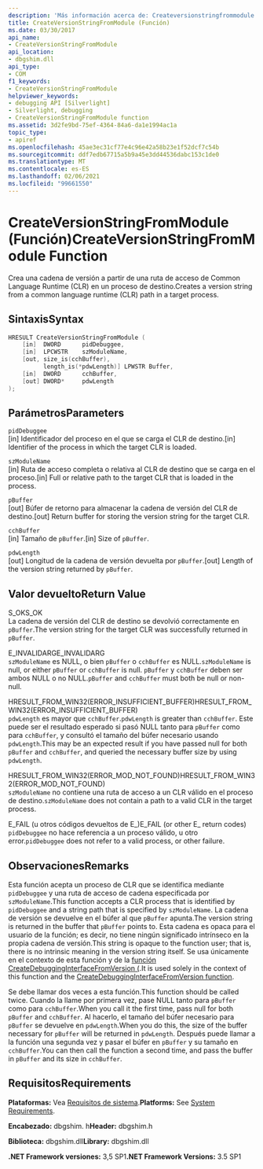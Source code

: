 ```yaml
---
description: 'Más información acerca de: Createversionstringfrommodule ((función)'
title: CreateVersionStringFromModule (Función)
ms.date: 03/30/2017
api_name:
- CreateVersionStringFromModule
api_location:
- dbgshim.dll
api_type:
- COM
f1_keywords:
- CreateVersionStringFromModule
helpviewer_keywords:
- debugging API [Silverlight]
- Silverlight, debugging
- CreateVersionStringFromModule function
ms.assetid: 3d2fe9bd-75ef-4364-84a6-da1e1994ac1a
topic_type:
- apiref
ms.openlocfilehash: 45ae3ec31cf77e4c96e42a58b23e1f52dcf7c54b
ms.sourcegitcommit: ddf7edb67715a5b9a45e3dd44536dabc153c1de0
ms.translationtype: MT
ms.contentlocale: es-ES
ms.lasthandoff: 02/06/2021
ms.locfileid: "99661550"
---
```

# <a name="createversionstringfrommodule-function"></a><span data-ttu-id="54257-103">CreateVersionStringFromModule (Función)</span><span class="sxs-lookup"><span data-stu-id="54257-103">CreateVersionStringFromModule Function</span></span>

<span data-ttu-id="54257-104">Crea una cadena de versión a partir de una ruta de acceso de Common Language Runtime (CLR) en un proceso de destino.</span><span class="sxs-lookup"><span data-stu-id="54257-104">Creates a version string from a common language runtime (CLR) path in a target process.</span></span>  
  
## <a name="syntax"></a><span data-ttu-id="54257-105">Sintaxis</span><span class="sxs-lookup"><span data-stu-id="54257-105">Syntax</span></span>  
  
```cpp  
HRESULT CreateVersionStringFromModule (  
    [in]  DWORD      pidDebuggee,  
    [in]  LPCWSTR    szModuleName,  
    [out, size_is(cchBuffer),  
          length_is(*pdwLength)] LPWSTR Buffer,  
    [in]  DWORD      cchBuffer,  
    [out] DWORD*     pdwLength  
);  
```  
  
## <a name="parameters"></a><span data-ttu-id="54257-106">Parámetros</span><span class="sxs-lookup"><span data-stu-id="54257-106">Parameters</span></span>  

 `pidDebuggee`  
 <span data-ttu-id="54257-107">[in] Identificador del proceso en el que se carga el CLR de destino.</span><span class="sxs-lookup"><span data-stu-id="54257-107">[in] Identifier of the process in which the target CLR is loaded.</span></span>  
  
 `szModuleName`  
 <span data-ttu-id="54257-108">[in] Ruta de acceso completa o relativa al CLR de destino que se carga en el proceso.</span><span class="sxs-lookup"><span data-stu-id="54257-108">[in] Full or relative path to the target CLR that is loaded in the process.</span></span>  
  
 `pBuffer`  
 <span data-ttu-id="54257-109">[out] Búfer de retorno para almacenar la cadena de versión del CLR de destino.</span><span class="sxs-lookup"><span data-stu-id="54257-109">[out] Return buffer for storing the version string for the target CLR.</span></span>  
  
 `cchBuffer`  
 <span data-ttu-id="54257-110">[in] Tamaño de `pBuffer`.</span><span class="sxs-lookup"><span data-stu-id="54257-110">[in] Size of `pBuffer`.</span></span>  
  
 `pdwLength`  
 <span data-ttu-id="54257-111">[out] Longitud de la cadena de versión devuelta por `pBuffer`.</span><span class="sxs-lookup"><span data-stu-id="54257-111">[out] Length of the version string returned by `pBuffer`.</span></span>  
  
## <a name="return-value"></a><span data-ttu-id="54257-112">Valor devuelto</span><span class="sxs-lookup"><span data-stu-id="54257-112">Return Value</span></span>  

 <span data-ttu-id="54257-113">S_OK</span><span class="sxs-lookup"><span data-stu-id="54257-113">S_OK</span></span>  
 <span data-ttu-id="54257-114">La cadena de versión del CLR de destino se devolvió correctamente en `pBuffer`.</span><span class="sxs-lookup"><span data-stu-id="54257-114">The version string for the target CLR was successfully returned in `pBuffer`.</span></span>  
  
 <span data-ttu-id="54257-115">E_INVALIDARG</span><span class="sxs-lookup"><span data-stu-id="54257-115">E_INVALIDARG</span></span>  
 <span data-ttu-id="54257-116">`szModuleName` es NULL, o bien `pBuffer` o `cchBuffer` es NULL.</span><span class="sxs-lookup"><span data-stu-id="54257-116">`szModuleName` is null, or either `pBuffer` or `cchBuffer` is null.</span></span> <span data-ttu-id="54257-117">`pBuffer` y `cchBuffer` deben ser ambos NULL o no NULL.</span><span class="sxs-lookup"><span data-stu-id="54257-117">`pBuffer` and `cchBuffer` must both be null or non-null.</span></span>  
  
 <span data-ttu-id="54257-118">HRESULT_FROM_WIN32(ERROR_INSUFFICIENT_BUFFER)</span><span class="sxs-lookup"><span data-stu-id="54257-118">HRESULT_FROM_WIN32(ERROR_INSUFFICIENT_BUFFER)</span></span>  
 <span data-ttu-id="54257-119">`pdwLength` es mayor que `cchBuffer`.</span><span class="sxs-lookup"><span data-stu-id="54257-119">`pdwLength` is greater than `cchBuffer`.</span></span> <span data-ttu-id="54257-120">Este puede ser el resultado esperado si pasó NULL tanto para `pBuffer` como para `cchBuffer`, y consultó el tamaño del búfer necesario usando `pdwLength`.</span><span class="sxs-lookup"><span data-stu-id="54257-120">This may be an expected result if you have passed null for both `pBuffer` and `cchBuffer`, and queried the necessary buffer size by using `pdwLength`.</span></span>  
  
 <span data-ttu-id="54257-121">HRESULT_FROM_WIN32(ERROR_MOD_NOT_FOUND)</span><span class="sxs-lookup"><span data-stu-id="54257-121">HRESULT_FROM_WIN32(ERROR_MOD_NOT_FOUND)</span></span>  
 <span data-ttu-id="54257-122">`szModuleName` no contiene una ruta de acceso a un CLR válido en el proceso de destino.</span><span class="sxs-lookup"><span data-stu-id="54257-122">`szModuleName` does not contain a path to a valid CLR in the target process.</span></span>  
  
 <span data-ttu-id="54257-123">E_FAIL (u otros códigos devueltos de E_)</span><span class="sxs-lookup"><span data-stu-id="54257-123">E_FAIL (or other E_ return codes)</span></span>  
 <span data-ttu-id="54257-124">`pidDebuggee` no hace referencia a un proceso válido, u otro error.</span><span class="sxs-lookup"><span data-stu-id="54257-124">`pidDebuggee` does not refer to a valid process, or other failure.</span></span>  
  
## <a name="remarks"></a><span data-ttu-id="54257-125">Observaciones</span><span class="sxs-lookup"><span data-stu-id="54257-125">Remarks</span></span>  

 <span data-ttu-id="54257-126">Esta función acepta un proceso de CLR que se identifica mediante `pidDebuggee` y una ruta de acceso de cadena especificada por `szModuleName`.</span><span class="sxs-lookup"><span data-stu-id="54257-126">This function accepts a CLR process that is identified by `pidDebuggee` and a string path that is specified by `szModuleName`.</span></span> <span data-ttu-id="54257-127">La cadena de versión se devuelve en el búfer al que `pBuffer` apunta.</span><span class="sxs-lookup"><span data-stu-id="54257-127">The version string is returned in the buffer that `pBuffer` points to.</span></span> <span data-ttu-id="54257-128">Esta cadena es opaca para el usuario de la función; es decir, no tiene ningún significado intrínseco en la propia cadena de versión.</span><span class="sxs-lookup"><span data-stu-id="54257-128">This string is opaque to the function user; that is, there is no intrinsic meaning in the version string itself.</span></span> <span data-ttu-id="54257-129">Se usa únicamente en el contexto de esta función y de la [función CreateDebuggingInterfaceFromVersion (](createdebugginginterfacefromversion-function-for-silverlight.md).</span><span class="sxs-lookup"><span data-stu-id="54257-129">It is used solely in the context of this function and the [CreateDebuggingInterfaceFromVersion function](createdebugginginterfacefromversion-function-for-silverlight.md).</span></span>  
  
 <span data-ttu-id="54257-130">Se debe llamar dos veces a esta función.</span><span class="sxs-lookup"><span data-stu-id="54257-130">This function should be called twice.</span></span> <span data-ttu-id="54257-131">Cuando la llame por primera vez, pase NULL tanto para `pBuffer` como para `cchBuffer`.</span><span class="sxs-lookup"><span data-stu-id="54257-131">When you call it the first time, pass null for both `pBuffer` and `cchBuffer`.</span></span> <span data-ttu-id="54257-132">Al hacerlo, el tamaño del búfer necesario para `pBuffer` se devuelve en `pdwLength`.</span><span class="sxs-lookup"><span data-stu-id="54257-132">When you do this, the size of the buffer necessary for `pBuffer` will be returned in `pdwLength`.</span></span> <span data-ttu-id="54257-133">Después puede llamar a la función una segunda vez y pasar el búfer en `pBuffer` y su tamaño en `cchBuffer`.</span><span class="sxs-lookup"><span data-stu-id="54257-133">You can then call the function a second time, and pass the buffer in `pBuffer` and its size in `cchBuffer`.</span></span>  
  
## <a name="requirements"></a><span data-ttu-id="54257-134">Requisitos</span><span class="sxs-lookup"><span data-stu-id="54257-134">Requirements</span></span>  

 <span data-ttu-id="54257-135">**Plataformas:** Vea [Requisitos de sistema](../../get-started/system-requirements.md).</span><span class="sxs-lookup"><span data-stu-id="54257-135">**Platforms:** See [System Requirements](../../get-started/system-requirements.md).</span></span>  
  
 <span data-ttu-id="54257-136">**Encabezado:** dbgshim. h</span><span class="sxs-lookup"><span data-stu-id="54257-136">**Header:** dbgshim.h</span></span>  
  
 <span data-ttu-id="54257-137">**Biblioteca:** dbgshim.dll</span><span class="sxs-lookup"><span data-stu-id="54257-137">**Library:** dbgshim.dll</span></span>  
  
 <span data-ttu-id="54257-138">**.NET Framework versiones:** 3,5 SP1</span><span class="sxs-lookup"><span data-stu-id="54257-138">**.NET Framework Versions:** 3.5 SP1</span></span>
